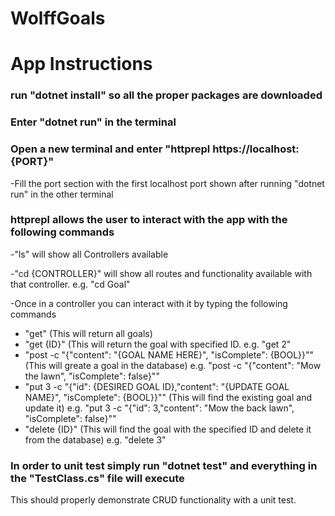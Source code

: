 # WolffGoals

# App Instructions

### run "dotnet install" so all the proper packages are downloaded

### Enter "dotnet run" in the terminal

### Open a new terminal and enter "httprepl https://localhost:{PORT}"
-Fill the port section with the first localhost port shown after running "dotnet run" in the other terminal

### httprepl allows the user to interact with the app with the following commands
-"ls" will show all Controllers available

-"cd {CONTROLLER}" will show all routes and functionality available with that controller. e.g. "cd Goal"

-Once in a controller you can interact with it by typing the following commands
* "get" (This will return all goals)
* "get {ID}" (This will return the goal with specified ID. e.g. "get 2"
* "post -c "{"content": "{GOAL NAME HERE}", "isComplete": {BOOL}}"" (This will greate a goal in the database) e.g. "post -c "{"content": "Mow the lawn", "isComplete": false}""
* "put 3 -c "{"id": {DESIRED GOAL ID},"content": "{UPDATE GOAL NAME}", "isComplete": {BOOL}}"" (This will find the existing goal and update it) e.g. "put 3 -c "{"id": 3,"content": "Mow the back lawn", "isComplete": false}""
* "delete {ID}" (This will find the goal with the specified ID and delete it from the database) e.g. "delete 3"

### In order to unit test simply run "dotnet test" and everything in the "TestClass.cs" file will execute

This should properly demonstrate CRUD functionality with a unit test.
